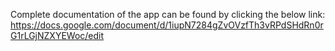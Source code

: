 Complete documentation of the app can be found by clicking the below link:
https://docs.google.com/document/d/1iupN7284gZvOVzfTh3vRPdSHdRn0rG1rLGjNZXYEWoc/edit
